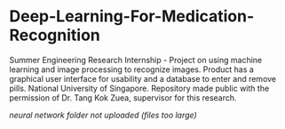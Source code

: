 # Deep-Learning-For-Medication-Recognition

Summer Engineering Research Internship - Project on using machine learning and image processing to recognize images. Product has a graphical user interface for usability and a database to enter and remove pills. National University of Singapore. Repository made public with the permission of Dr. Tang Kok Zuea, supervisor for this research. 


*neural network folder not uploaded (files too large)*
